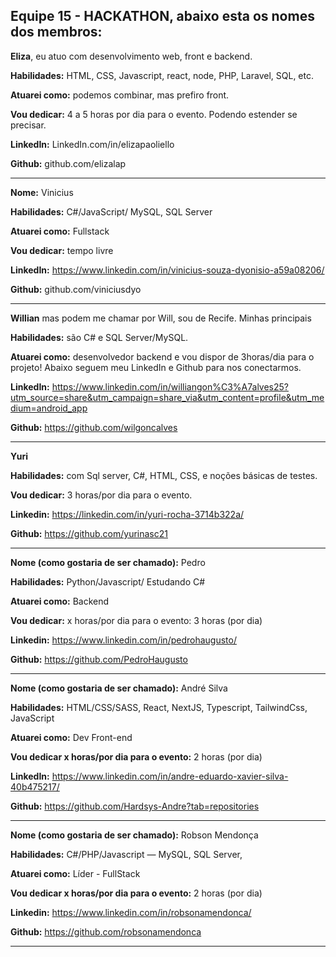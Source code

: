 ## Equipe 15 - HACKATHON, abaixo esta os nomes dos membros:

**Eliza**, eu atuo com desenvolvimento web, front e backend. 

**Habilidades:** HTML, CSS, Javascript, react, node, PHP, Laravel, SQL, etc.

**Atuarei como:** podemos combinar, mas prefiro front.

**Vou dedicar:** 4 a 5 horas por dia para o evento. Podendo estender se precisar.

**LinkedIn:** LinkedIn.com/in/elizapaoliello

**Github:** github.com/elizalap


---

**Nome:** Vinicius

**Habilidades:** C#/JavaScript/ MySQL, SQL Server

**Atuarei como:** Fullstack

**Vou dedicar:** tempo livre

**LinkedIn:** https://www.linkedin.com/in/vinicius-souza-dyonisio-a59a08206/

**Github:** github.com/viniciusdyo

---

**Willian** mas podem me chamar por Will, sou de Recife. Minhas principais 

**Habilidades:** são C# e SQL Server/MySQL. 

**Atuarei como:** desenvolvedor backend e vou dispor de 3horas/dia para o projeto! 
Abaixo seguem meu LinkedIn e Github para nos conectarmos.

**LinkedIn:** https://www.linkedin.com/in/williangon%C3%A7alves25?utm_source=share&utm_campaign=share_via&utm_content=profile&utm_medium=android_app

**Github:** https://github.com/wilgoncalves

---

**Yuri**

**Habilidades:** com Sql server, C#, HTML, CSS, e noções básicas de testes. 

**Vou dedicar:** 3 horas/por dia para o evento. 

**Linkedin:** https://linkedin.com/in/yuri-rocha-3714b322a/

**Github:** https://github.com/yurinasc21

---

**Nome (como gostaria de ser chamado):** Pedro 

**Habilidades:** Python/Javascript/ Estudando C# 

**Atuarei como:** Backend

**Vou dedicar:** x horas/por dia para o evento: 3 horas (por dia)

**Linkedin:** https://www.linkedin.com/in/pedrohaugusto/

**Github:** https://github.com/PedroHaugusto

---

**Nome (como gostaria de ser chamado):** André Silva

**Habilidades:** HTML/CSS/SASS, React, NextJS, Typescript, TailwindCss, JavaScript

**Atuarei como:** Dev Front-end

**Vou dedicar x horas/por dia para o evento:** 2 horas (por dia)

**LinkedIn:** https://www.linkedin.com/in/andre-eduardo-xavier-silva-40b475217/

**Github:** https://github.com/Hardsys-Andre?tab=repositories

---

**Nome (como gostaria de ser chamado):** Robson Mendonça

**Habilidades:** C#/PHP/Javascript — MySQL, SQL Server, 

**Atuarei como:** Líder - FullStack

**Vou dedicar x horas/por dia para o evento:** 2 horas (por dia)

**Linkedin:** https://www.linkedin.com/in/robsonamendonca/

**Github:** https://github.com/robsonamendonca

---
